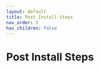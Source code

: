 ```yaml
---
layout: default
title: Post Install Steps
nav_order: 3
has_children: false
---
```


# Post Install Steps
